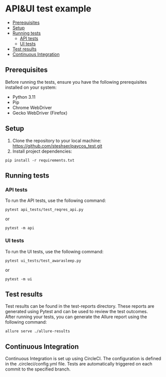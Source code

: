 # API&UI test example
- [Prerequisites](#Prerequisites)
- [Setup](#Setup)
- [Running tests](#Running-tests)
  - [API tests](#API-tests)
  - [UI tests](#UI-tests)
- [Test results](#Test-results)
- [Continuous Integration](#Continuous-Integration)

## Prerequisites

Before running the tests, ensure you have the following prerequisites installed on your system:

- Python 3.11
- Pip
- Chrome WebDriver
- Gecko WebDriver (Firefox)

## Setup
1. Clone the repository to your local machine:
   https://github.com/steshser/paycos_test.git
2. Install project dependencies:
```
pip install -r requirements.txt
```

## Running tests

### API tests
To run the API tests, use the following command:
``` 
pytest api_tests/test_reqres_api.py
```
or
```
pytest -m api
```

### UI tests
To run the UI tests, use the following command:
``` 
pytest ui_tests/test_awarasleep.py
```
or
```
pytest -m ui
```

## Test results
Test results can be found in the test-reports directory. These reports are generated using Pytest and can be used to review the test outcomes.<br>
After running your tests, you can generate the Allure report using the following command:
```
allure serve ./allure-results
```

## Continuous Integration
Continuous Integration is set up using CircleCI. The configuration is defined in the .circleci/config.yml file. Tests are automatically triggered on each commit to the specified branch.